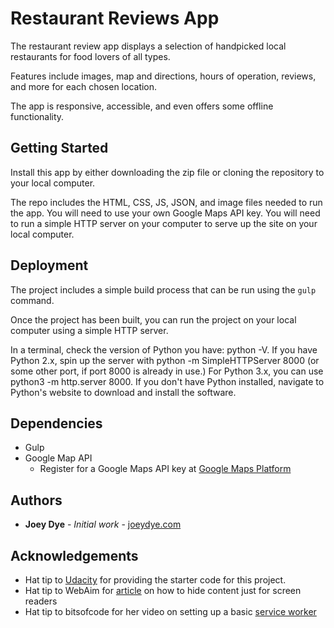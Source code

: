 # Restaurant Reviews App

The restaurant review app displays a selection of handpicked local restaurants for food lovers of all types.

Features include images, map and directions, hours of operation, reviews, and more for each chosen location.

The app is responsive, accessible, and even offers some offline functionality.

## Getting Started

Install this app by either downloading the zip file or cloning the repository to your local computer.

The repo includes the HTML, CSS, JS, JSON, and image files needed to run the app. You will need to use your own Google Maps API key. You will need to run a simple HTTP server on your computer to serve up the site on your local computer.

## Deployment

The project includes a simple build process that can be run using the `gulp` command.

Once the project has been built, you can run the project on your local computer using a simple HTTP server.

In a terminal, check the version of Python you have: python -V. If you have Python 2.x, spin up the server with python -m SimpleHTTPServer 8000 (or some other port, if port 8000 is already in use.) For Python 3.x, you can use python3 -m http.server 8000. If you don't have Python installed, navigate to Python's website to download and install the software.

## Dependencies

- Gulp
- Google Map API
  - Register for a Google Maps API key at [Google Maps Platform](https://cloud.google.com/maps-platform/)

## Authors

- **Joey Dye** - _Initial work_ - [joeydye.com](http://joeydye.com)

## Acknowledgements

- Hat tip to [Udacity](https://www.udacity.com/courses/career) for providing the starter code for this project.
- Hat tip to WebAim for [article](https://webaim.org/techniques/css/invisiblecontent/) on how to hide content just for screen readers
- Hat tip to bitsofcode for her video on setting up a basic [service worker](https://www.youtube.com/watch?v=BfL3pprhnms)
